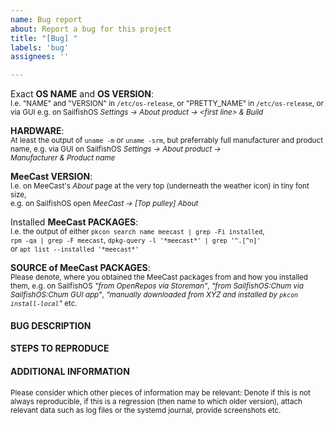 ```yaml
---
name: Bug report
about: Report a bug for this project
title: "[Bug] "
labels: 'bug'
assignees: ''

---
```


Exact **OS NAME** and **OS VERSION**: 
<br /><sub>I.e. "NAME" and "VERSION" in `/etc/os-release`, or "PRETTY_NAME" in `/etc/os-release`,
or via GUI e.g. on SailfishOS *Settings&nbsp;→ About&nbsp;product&nbsp;→ \<first line\>&nbsp;&&nbsp;Build*</sub>

**HARDWARE**:
<br /><sub>At least the output of `uname -m` or `uname -srm`, but preferrably full manufacturer and product name,
e.g. via GUI on SailfishOS *Settings&nbsp;→ About&nbsp;product&nbsp;→ Manufacturer&nbsp;&&nbsp;Product&nbsp;name*</sub>

**MeeCast VERSION**: 
<br /><sub>I.e. on MeeCast's *About* page at the very top (underneath the weather icon) in tiny font size,
<br />e.g. on SailfishOS open *MeeCast → [Top pulley] About*</sub>

Installed **MeeCast PACKAGES**: 
<br /><sub>I.e. the output of either `pkcon search name meecast | grep -Fi installed`,
<br />`rpm -qa | grep -F meecast`, `dpkg-query -l '*meecast*' | grep '^.[^n]'`
<br />or `apt list --installed '*meecast*'`</sub>

**SOURCE of MeeCast PACKAGES**: 
<br /><sub>Please denote, where you obtained the MeeCast packages from and how you installed them, e.g. on SailfishOS *"from OpenRepos via Storeman"*,
*"from SailfishOS:Chum via SailfishOS:Chum GUI app"*, *"manually downloaded from XYZ and installed by `pkcon install-local`"* etc.</sub>

#### BUG DESCRIPTION


#### STEPS TO REPRODUCE


#### ADDITIONAL INFORMATION

<sub>Please consider which other pieces of information may be relevant: Denote if this is not always reproducible,
if this is a regression (then name to which older version), attach relevant data such as log files or the systemd journal, provide screenshots etc.</sub>

